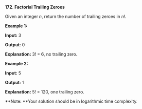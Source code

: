 **172. Factorial Trailing Zeroes**

Given an integer _n_, return the number of trailing zeroes in _n_!.

**Example 1:**

**Input:** 3

**Output:** 0

**Explanation:** 3! = 6, no trailing zero.

**Example 2:**

**Input:** 5

**Output:** 1

**Explanation:** 5! = 120, one trailing zero.

**Note: **Your solution should be in logarithmic time complexity.
